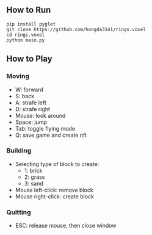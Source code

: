 ## How to Run

```shell
pip install pyglet
git clone https://github.com/hongda3141/rings.voxel
cd rings.voxel
python main.py
```



## How to Play

### Moving

- W: forward
- S: back
- A: strafe left
- D: strafe right
- Mouse: look around
- Space: jump
- Tab: toggle flying mode
- Q: save game and create nft

### Building

- Selecting type of block to create:
    - 1: brick
    - 2: grass
    - 3: sand
- Mouse left-click: remove block
- Mouse right-click: create block

### Quitting

- ESC: release mouse, then close window

